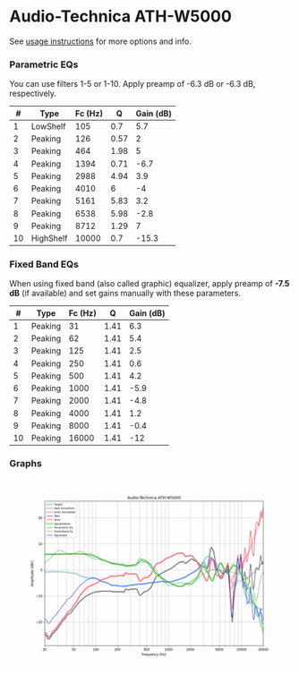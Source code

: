 # Audio-Technica ATH-W5000
See [usage instructions](https://github.com/jaakkopasanen/AutoEq#usage) for more options and info.

### Parametric EQs
You can use filters 1-5 or 1-10. Apply preamp of -6.3 dB or -6.3 dB, respectively.

|   # | Type      |   Fc (Hz) |    Q |   Gain (dB) |
|-----|-----------|-----------|------|-------------|
|   1 | LowShelf  |       105 | 0.7  |         5.7 |
|   2 | Peaking   |       126 | 0.57 |         2   |
|   3 | Peaking   |       464 | 1.98 |         5   |
|   4 | Peaking   |      1394 | 0.71 |        -6.7 |
|   5 | Peaking   |      2988 | 4.94 |         3.9 |
|   6 | Peaking   |      4010 | 6    |        -4   |
|   7 | Peaking   |      5161 | 5.83 |         3.2 |
|   8 | Peaking   |      6538 | 5.98 |        -2.8 |
|   9 | Peaking   |      8712 | 1.29 |         7   |
|  10 | HighShelf |     10000 | 0.7  |       -15.3 |

### Fixed Band EQs
When using fixed band (also called graphic) equalizer, apply preamp of **-7.5 dB** (if available) and set gains manually with these parameters.

|   # | Type    |   Fc (Hz) |    Q |   Gain (dB) |
|-----|---------|-----------|------|-------------|
|   1 | Peaking |        31 | 1.41 |         6.3 |
|   2 | Peaking |        62 | 1.41 |         5.4 |
|   3 | Peaking |       125 | 1.41 |         2.5 |
|   4 | Peaking |       250 | 1.41 |         0.6 |
|   5 | Peaking |       500 | 1.41 |         4.2 |
|   6 | Peaking |      1000 | 1.41 |        -5.9 |
|   7 | Peaking |      2000 | 1.41 |        -4.8 |
|   8 | Peaking |      4000 | 1.41 |         1.2 |
|   9 | Peaking |      8000 | 1.41 |        -0.4 |
|  10 | Peaking |     16000 | 1.41 |       -12   |

### Graphs
![](./Audio-Technica%20ATH-W5000.png)
